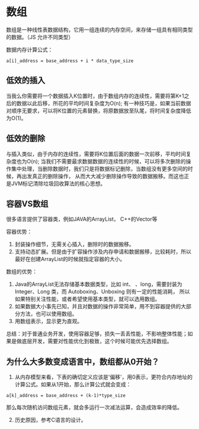 
# 数组

数组是一种线性表数据结构，它用一组连续的内存空间，来存储一组具有相同类型的数据。（JS 允许不同类型）

数据内存计算公式：
```$xslt
a[i]_address = base_address + i * data_type_size
```

## 低效的插入
当我么你需要将一个数据插入K位置时，由于数组内存的连续性，需要将第K+1之后的数据以此后移，所花的平均时间复杂度为O(n);
有一种技巧是，如果当前数据对顺序无要求，可以将K位置的元素替换，将原数据放至队尾，将时间复杂度降低为O(1)。

## 低效的删除
与插入类似，由于内存的连续性，需要将K位置后面的数据一次前移，平均时间复杂度也为O(n);
当我们不需要最求数据数据的连续性的时候，可以将多次删除的操作集中处理，当删除数据时，我们只是将数据标记删除，当数组没有更多空间的时候，再出发真正的删除操作，
从而大大减少删除操作导致的数据搬移。而这也正是JVM标记清除垃圾回收算法的核心思想。

## 容器VS数组
很多语言提供了容器类，例如JAVA的ArrayList， C++的Vector等

容器优势：
1. 封装操作细节，无需关心插入，删除时的数据搬移。
2. 支持动态扩展。但是由于扩容操作涉及内存申请和数据搬移，比较耗时，所以最好在创建ArrayList的时候就指定容器的大小。

数组的优势：
1. Java的ArrayList无法存储基本数据类型，比如 int、
、long，需要封装为 Integer、Long 类，而 Autoboxing、Unboxing 则有一定的性能消耗，
所以如果特别关注性能，或者希望使用基本类型，就可以选用数组。
2. 如果数据大小事先已知，并且对数据的操作非常简单，用不到容器提供的大部分方法，也可以使用数组。
3. 用数组表示，显示更为直观。

总结：对于普通业务开发，使用容器足够，损失一丢丢性能，不影响整体性能；如果是做底层开发，需要对性能优化到极致，这个时候可能优先选择数组。

## 为什么大多数变成语言中，数组都从0开始？
1. 从内存模型来看，下表的确切定义应该是'偏移'，用0表示，更符合内存地址的计算公式。如果从1开始，那么计算公式就会变成：
```$xslt
a[k]_address = base_address + (k-1)*type_size
```
那么每次随机访问数组元素，就会多运行一次减法运算，会造成效率的降低。

2. 历史原因，参考C语言的设计。

